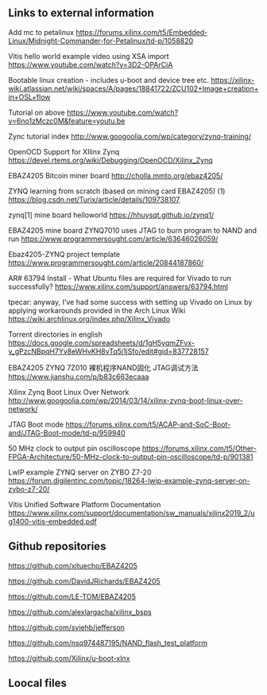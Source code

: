 ## Links to external information

Add mc to petalinux
https://forums.xilinx.com/t5/Embedded-Linux/Midnight-Commander-for-Petalinux/td-p/1058820

Vitis hello world example video using XSA import
https://www.youtube.com/watch?v=3D2-OPArCiA

Bootable linux creation - includes u-boot and device tree etc.
https://xilinx-wiki.atlassian.net/wiki/spaces/A/pages/18841722/ZCU102+Image+creation+in+OSL+flow

Tutorial on above
https://www.youtube.com/watch?v=6no1zMczc0M&feature=youtu.be

Zync tutorial index
http://www.googoolia.com/wp/category/zynq-training/

OpenOCD Support for XIlinx Zynq 
https://devel.rtems.org/wiki/Debugging/OpenOCD/Xilinx_Zynq

EBAZ4205 Bitcoin miner board
http://cholla.mmto.org/ebaz4205/

ZYNQ learning from scratch (based on mining card EBAZ4205) (1)
https://blog.csdn.net/Turix/article/details/109738107

zynq[1] mine board helloworld
https://hhuysqt.github.io/zynq1/

EBAZ4205 mine board ZYNQ7010 uses JTAG to burn program to NAND and run
https://www.programmersought.com/article/63646026059/

Ebaz4205-ZYNQ project template
https://www.programmersought.com/article/20844187860/

AR# 63794 Install - What Ubuntu files are required for Vivado to run successfully?
https://www.xilinx.com/support/answers/63794.html

tpecar: anyway, I've had some success with setting up Vivado on Linux by applying workarounds provided in the Arch Linux Wiki
https://wiki.archlinux.org/index.php/Xilinx_Vivado

Torrent directories in english
https://docs.google.com/spreadsheets/d/1gH5yqmZFvx-v_gPzcNBpqH7Yv8eWHvKH8vTq5j1jSfo/edit#gid=837728157

EBAZ4205 ZYNQ 7Z010 裸机程序NAND固化 JTAG调试方法
https://www.jianshu.com/p/b83c663ecaaa

Xilinx Zynq Boot Linux Over Network
http://www.googoolia.com/wp/2014/03/14/xilinx-zynq-boot-linux-over-network/

JTAG Boot mode
https://forums.xilinx.com/t5/ACAP-and-SoC-Boot-and/JTAG-Boot-mode/td-p/959940

50 MHz clock to output pin oscilloscope
https://forums.xilinx.com/t5/Other-FPGA-Architecture/50-MHz-clock-to-output-pin-oscilloscope/td-p/901381

LwIP example ZYNQ server on ZYBO Z7-20
https://forum.digilentinc.com/topic/18264-lwip-example-zynq-server-on-zybo-z7-20/

Vitis Unified Software Platform Documentation
https://www.xilinx.com/support/documentation/sw_manuals/xilinx2019_2/ug1400-vitis-embedded.pdf

## Github repositories

https://github.com/xjtuecho/EBAZ4205

https://github.com/DavidJRichards/EBAZ4205

https://github.com/LE-TOM/EBAZ4205

https://github.com/alexlargacha/xilinx_bsps

https://github.com/sviehb/jefferson

https://github.com/nsq974487195/NAND_flash_test_platform

https://github.com/Xilinx/u-boot-xlnx

## Loocal files

